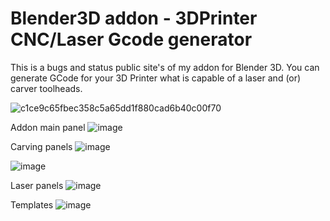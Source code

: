 # Blender3D addon - 3DPrinter CNC/Laser Gcode generator
This is a bugs and status public site's of my addon for Blender 3D. 
You can generate GCode for your 3D Printer what is capable of a laser and (or) carver toolheads.

![c1ce9c65fbec358c5a65dd1f880cad6b40c00f70](https://user-images.githubusercontent.com/1212585/118637768-73e1e300-b7d6-11eb-9f26-4d8d1f4c36ae.jpeg)

Addon main panel
![image](https://user-images.githubusercontent.com/1212585/118638283-f66aa280-b7d6-11eb-8560-a380ea79ad84.png)

Carving panels
![image](https://user-images.githubusercontent.com/1212585/118638389-1601cb00-b7d7-11eb-893e-59b8b7214b1c.png)

![image](https://user-images.githubusercontent.com/1212585/118638443-244fe700-b7d7-11eb-96c5-6c912a8c8024.png)

Laser panels
![image](https://user-images.githubusercontent.com/1212585/118638525-3a5da780-b7d7-11eb-9933-9b7f91663421.png)

Templates
![image](https://user-images.githubusercontent.com/1212585/118638645-59f4d000-b7d7-11eb-972c-970e44fc698a.png)
